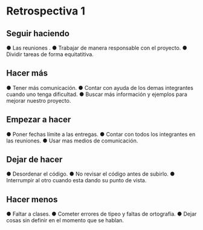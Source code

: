 # Retrospectiva 1

## Seguir haciendo

● Las reuniones .
● Trabajar de manera responsable con el proyecto.
● Dividir tareas de forma equitatitiva.

## Hacer más

● Tener más comunicación.
● Contar con ayuda de los demas integrantes cuando uno tenga dificultad.
● Buscar más información y ejemplos para mejorar nuestro proyecto.

## Empezar a hacer

● Poner fechas límite a las entregas.
● Contar con todos los integrantes en las reuniones.
● Usar mas medios de comunicación.

## Dejar de hacer

● Desordenar el código.
● No revisar el código antes de subirlo.
● Interrumpir al otro cuando esta dando su punto de vista.

## Hacer menos

● Faltar a clases.
● Cometer errores de tipeo y faltas de ortografía.
● Dejar cosas sin definir en el momento que se hablan.